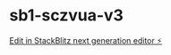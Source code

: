 # sb1-sczvua-v3

[Edit in StackBlitz next generation editor ⚡️](https://stackblitz.com/~/github.com/AzizSwyt/sb1-sczvua-v3)